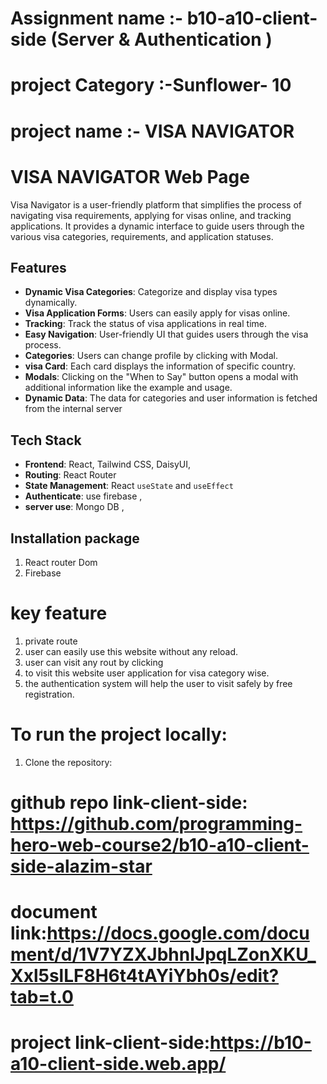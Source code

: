 # Assignment name :- b10-a10-client-side (Server & Authentication )

# project Category :-Sunflower- 10
# project name :- VISA NAVIGATOR

# VISA NAVIGATOR Web Page 

Visa Navigator is a user-friendly platform that simplifies the process of navigating visa requirements, applying for visas online, and tracking applications. It provides a dynamic interface to guide users through the various visa categories, requirements, and application statuses.

## Features

- **Dynamic Visa Categories**: Categorize and display visa types dynamically.
- **Visa Application Forms**: Users can easily apply for visas online.
- **Tracking**: Track the status of visa applications in real time.
- **Easy Navigation**: User-friendly UI that guides users through the visa process.
- **Categories**: Users can change profile by clicking with Modal.
- **visa Card**: Each card displays the information of specific country.
- **Modals**: Clicking on the "When to Say" button opens a modal with additional information like the example and usage.
- **Dynamic Data**: The data for categories and  user information is fetched from the internal server 

## Tech Stack

- **Frontend**: React, Tailwind CSS, DaisyUI,
- **Routing**: React Router
- **State Management**: React `useState` and `useEffect`
- **Authenticate**: use firebase ,
- **server use**: Mongo DB  ,



## Installation package

1. React router Dom
2. Firebase 



# key feature  
1. private route
2. user can easily use this website without any reload.
3. user can visit any rout by clicking 
4. to visit this website user application for visa category wise.
5. the authentication  system will help the user to visit  safely by free registration. 






# To run the project locally:

1. Clone the repository:


# github repo link-client-side: https://github.com/programming-hero-web-course2/b10-a10-client-side-alazim-star 


 # document link:https://docs.google.com/document/d/1V7YZXJbhnlJpqLZonXKU_Xxl5slLF8H6t4tAYiYbh0s/edit?tab=t.0

 # project link-client-side:https://b10-a10-client-side.web.app/
